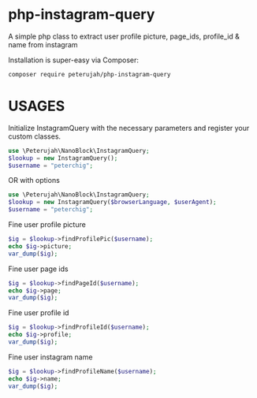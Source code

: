 # php-instagram-query

A simple php class to extract user profile picture, page_ids, profile_id & name from instagram

Installation is super-easy via Composer:
```md
composer require peterujah/php-instagram-query
```

# USAGES

Initialize InstagramQuery with the necessary parameters and register your custom classes.

```php 
use \Peterujah\NanoBlock\InstagramQuery;
$lookup = new InstagramQuery();
$username = "peterchig";
```

OR with options 

```php 
use \Peterujah\NanoBlock\InstagramQuery;
$lookup = new InstagramQuery($browserLanguage, $userAgent);
$username = "peterchig";
```

Fine user profile picture
```php
$ig = $lookup->findProfilePic($username);
echo $ig->picture;
var_dump($ig);
```

Fine user page ids
```php
$ig = $lookup->findPageId($username);
echo $ig->page;
var_dump($ig);
```

Fine user profile id
```php
$ig = $lookup->findProfileId($username);
echo $ig->profile;
var_dump($ig);
```

Fine user instagram name
```php
$ig = $lookup->findProfileName($username);
echo $ig->name;
var_dump($ig);
```
